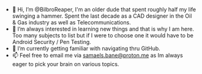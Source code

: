 - 👋 Hi, I’m @BilbroReaper, I'm an older dude that spent roughly half my life swinging a hammer. Spent the last decade as a CAD designer in the Oil & Gas industry as well as Telecommunications. 
- 👀 I’m always interested in learning new things and that is why I am here. Too many subjects to list but if I were to choose one it would have to be Android Security / Pen Testing.
- 🌱 I’m currently getting familiar with navigating thru GitHub.
- 📫 Feel free to email me via samaels.bane@proton.me as Im always eager to pick your brain on various topics. 

<!---
BilbroReaper/BilbroReaper is a ✨ special ✨ repository because its `README.md` (this file) appears on your GitHub profile.
You can click the Preview link to take a look at your changes.
--->
